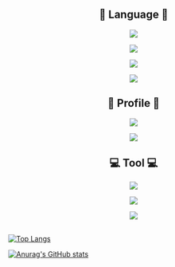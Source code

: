 

<h2 align="center">📝 Language 📝</h2> 
<p align="center"><img src="https://img.shields.io/badge/Java-007396?style=flat-square&logo=java&logoColor=111111"/>
<p align="center"><img src="https://img.shields.io/badge/C-8669AE?style=flat-square&logo=C&logoColor=000000"/>
<p align="center"><img src="https://img.shields.io/badge/HTML-41BDF5?style=flat-square&logo=HTML5&logoColor=000000"/>
<p align="center"><img src="https://img.shields.io/badge/CSS3-1572B6?style=flat-square&logo=CSS3&logoColor=000000"/>
<h2 align="center">💟 Profile 💟</h2>
<p align="center"><a href="https://www.instagram.com/hyooooo03/"><img src="https://img.shields.io/badge/instagram-ff69b4?style=flat-square&logo=instagram&logoColor=000000"/>
 
<p align="center"><a href="https://velog.io/@rkdgyfla"><img src="https://img.shields.io/badge/Velog-3DDC84?style=flat-square&logo=Blogger&logoColor=white"/></a>
<h2 align="center">💻 Tool 💻</h2> 
<p align="center"> <img src="https://img.shields.io/badge/Eclipse-5881D8?style=flat-square&logo=Eclipse&logoColor=000000"/>
<p align="center"> <img src="https://img.shields.io/badge/Visual Studio-007ACC?style=flat-square&logo=Visual Studio&logoColor=000000"/>
<p align="center"> <img src="https://img.shields.io/badge/Visual Studio Code-7360F2?style=flat-square&logo=Visual Studio Code&logoColor=000000"/>
<h2></h2>
 
[![Top Langs](https://github-readme-stats.vercel.app/api/top-langs/?username=Hyorimkang)](https://github.com/Hyorimkang/github-readme-stats)

[![Anurag's GitHub stats](https://github-readme-stats.vercel.app/api?username=Hyorimkang)](https://github.com/Hyorimkang/github-readme-stats)

 
